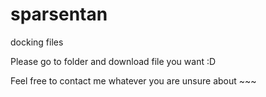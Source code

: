 # sparsentan
docking files

Please go to folder and download file you want :D

Feel free to contact me whatever you are unsure about ~~~
